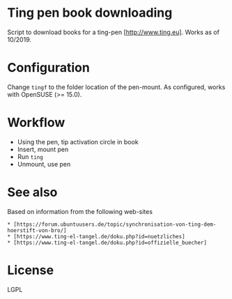 # Ting pen book downloading

Script to download books for a ting-pen [http://www.ting.eu]. Works as of 10/2019.

# Configuration

Change `tingf` to the folder location of the pen-mount. As configured, works with OpenSUSE (>= 15.0).

# Workflow

  * Using the pen, tip activation circle in book
  * Insert, mount pen
  * Run `ting`
  * Unmount, use pen

# See also

Based on information from the following web-sites

	* [https://forum.ubuntuusers.de/topic/synchronisation-von-ting-dem-hoerstift-von-bro/]
	* [https://www.ting-el-tangel.de/doku.php?id=nuetzliches]
	* [https://www.ting-el-tangel.de/doku.php?id=offizielle_buecher]


# License

LGPL
